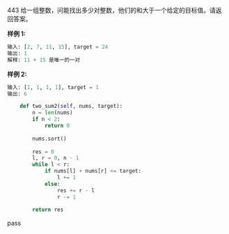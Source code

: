 
443
给一组整数，问能找出多少对整数，他们的和大于一个给定的目标值。请返回答案。

**样例 1:**
```python
输入: [2, 7, 11, 15], target = 24
输出: 1
解释: 11 + 15 是唯一的一对
```
**样例 2:**
```python
输入: [1, 1, 1, 1], target = 1
输出: 6
```

```python
    def two_sum2(self, nums, target):
        n = len(nums)
        if n < 2:
            return 0
        
        nums.sort()
        
        res = 0
        l, r = 0, n - 1
        while l < r:
            if nums[l] + nums[r] <= target:
                l += 1
            else:
                res += r - l
                r -= 1
                
        return res
```
pass